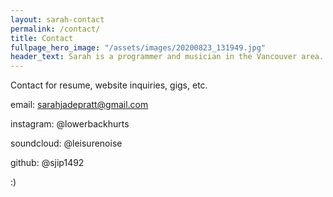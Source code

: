 ```yaml
---
layout: sarah-contact
permalink: /contact/
title: Contact
fullpage_hero_image: "/assets/images/20200823_131949.jpg"
header_text: Sarah is a programmer and musician in the Vancouver area.
---
```

Contact for resume, website inquiries, gigs, etc.


email: sarahjadepratt@gmail.com


instagram: @lowerbackhurts


soundcloud: @leisurenoise


github: @sjip1492



:)